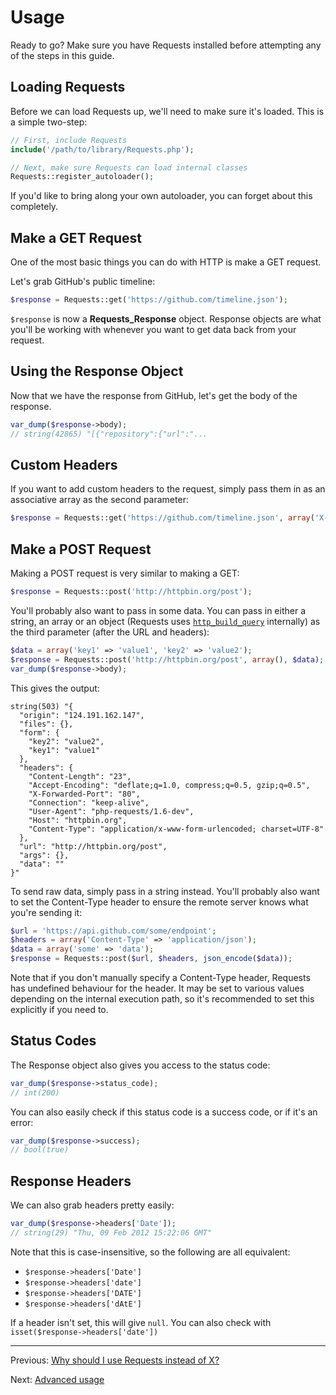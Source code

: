 Usage
=====

Ready to go? Make sure you have Requests installed before attempting any of the
steps in this guide.


Loading Requests
----------------
Before we can load Requests up, we'll need to make sure it's loaded. This is a
simple two-step:

```php
// First, include Requests
include('/path/to/library/Requests.php');

// Next, make sure Requests can load internal classes
Requests::register_autoloader();
```

If you'd like to bring along your own autoloader, you can forget about this
completely.


Make a GET Request
------------------
One of the most basic things you can do with HTTP is make a GET request.

Let's grab GitHub's public timeline:

```php
$response = Requests::get('https://github.com/timeline.json');
```

`$response` is now a **Requests_Response** object. Response objects are what
you'll be working with whenever you want to get data back from your request.


Using the Response Object
-------------------------
Now that we have the response from GitHub, let's get the body of the response.

```php
var_dump($response->body);
// string(42865) "[{"repository":{"url":"...
```


Custom Headers
--------------
If you want to add custom headers to the request, simply pass them in as an
associative array as the second parameter:

```php
$response = Requests::get('https://github.com/timeline.json', array('X-Requests' => 'Is Awesome!'));
```


Make a POST Request
-------------------
Making a POST request is very similar to making a GET:

```php
$response = Requests::post('http://httpbin.org/post');
```

You'll probably also want to pass in some data. You can pass in either a
string, an array or an object (Requests uses [`http_build_query`][build_query]
internally) as the third parameter (after the URL and headers):

[build_query]: http://php.net/http_build_query

```php
$data = array('key1' => 'value1', 'key2' => 'value2');
$response = Requests::post('http://httpbin.org/post', array(), $data);
var_dump($response->body);
```

This gives the output:

	string(503) "{
	  "origin": "124.191.162.147", 
	  "files": {}, 
	  "form": {
	    "key2": "value2", 
	    "key1": "value1"
	  }, 
	  "headers": {
	    "Content-Length": "23", 
	    "Accept-Encoding": "deflate;q=1.0, compress;q=0.5, gzip;q=0.5", 
	    "X-Forwarded-Port": "80", 
	    "Connection": "keep-alive", 
	    "User-Agent": "php-requests/1.6-dev", 
	    "Host": "httpbin.org", 
	    "Content-Type": "application/x-www-form-urlencoded; charset=UTF-8"
	  }, 
	  "url": "http://httpbin.org/post", 
	  "args": {}, 
	  "data": ""
	}"

To send raw data, simply pass in a string instead. You'll probably also want to
set the Content-Type header to ensure the remote server knows what you're
sending it:

```php
$url = 'https://api.github.com/some/endpoint';
$headers = array('Content-Type' => 'application/json');
$data = array('some' => 'data');
$response = Requests::post($url, $headers, json_encode($data));
```

Note that if you don't manually specify a Content-Type header, Requests has
undefined behaviour for the header. It may be set to various values depending
on the internal execution path, so it's recommended to set this explicitly if
you need to.


Status Codes
------------
The Response object also gives you access to the status code:

```php
var_dump($response->status_code);
// int(200)
```

You can also easily check if this status code is a success code, or if it's an
error:

```php
var_dump($response->success);
// bool(true)
```


Response Headers
----------------
We can also grab headers pretty easily:

```php
var_dump($response->headers['Date']);
// string(29) "Thu, 09 Feb 2012 15:22:06 GMT"
```

Note that this is case-insensitive, so the following are all equivalent:

* `$response->headers['Date']`
* `$response->headers['date']`
* `$response->headers['DATE']`
* `$response->headers['dAtE']`

If a header isn't set, this will give `null`. You can also check with
`isset($response->headers['date'])`

***

Previous: [Why should I use Requests instead of X?](https://github.com/WordPress/Requests/blob/master/docs/why-requests.md)

Next: [Advanced usage](https://github.com/WordPress/Requests/blob/master/docs/usage-advanced.md)